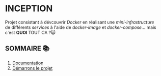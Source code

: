 # INCEPTION
Projet consistant à dévcouvrir *Docker* en réalisant une *mini-infrastructure* de différents *services* à l'aide de *docker-image* et *docker-compose*... mais c'est **QUOI** TOUT CA ?🙀

## SOMMAIRE 📚
1. [Documentation](README/documentation.md)
2. [Démarrons le projet](README/demarrage.md)












